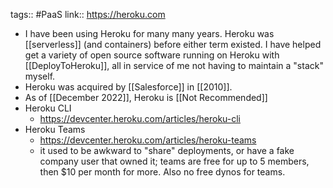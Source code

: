 ---
---

tags:: #PaaS
link:: https://heroku.com

- I have been using Heroku for many many years. Heroku was [[serverless]] (and containers) before either term existed. I have helped get a variety of open source software running on Heroku with [[DeployToHeroku]], all in service of me not having to maintain a "stack" myself.
- Heroku was acquired by [[Salesforce]] in [[2010]].
- As of [[December 2022]], Heroku is [[Not Recommended]]
- Heroku CLI
	- https://devcenter.heroku.com/articles/heroku-cli
- Heroku Teams
	- https://devcenter.heroku.com/articles/heroku-teams
	- it used to be awkward to "share" deployments, or have a fake company user that owned it; teams are free for up to 5 members, then $10 per month for more. Also no free dynos for teams.